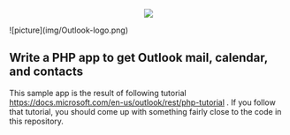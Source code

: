 <p align="center"><img src="https://laravel.com/assets/img/components/logo-laravel.svg"></p>
![picture](img/Outlook-logo.png)

## Write a PHP app to get Outlook mail, calendar, and contacts

This sample app is the result of following tutorial  https://docs.microsoft.com/en-us/outlook/rest/php-tutorial . If you follow that tutorial, you should come up with something fairly close to the code in this repository.

